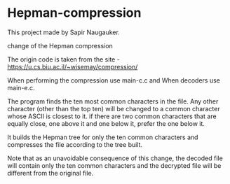 # Hepman-compression
This project made by Sapir Naugauker.

change of the Hepman compression

The origin code is taken from the site - https://u.cs.biu.ac.il/~wisemay/compression/

When performing the compression use main-c.c and When decoders use main-e.c.

The program finds the ten most common characters in the file. Any other character (other than the top ten) will be changed to a common character whose ASCII is closest to it. if there are two common characters that are equally close, one above it and one below it, prefer the one below it.

It builds the Hepman tree for only the ten common characters and compresses the file according to the tree built.

Note that as an unavoidable consequence of this change, the decoded file will contain only the ten common characters and the decrypted file will be different from the original file.
